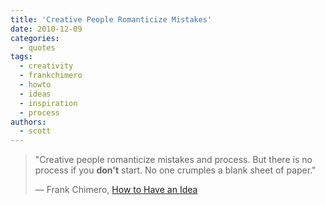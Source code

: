 ```yaml
---
title: 'Creative People Romanticize Mistakes'
date: 2010-12-09
categories:
  - quotes
tags:
  - creativity
  - frankchimero
  - howto
  - ideas
  - inspiration
  - process
authors:
  - scott
---
```


> "Creative people romanticize mistakes and process. But there is no process if you **don't** start. No one crumples a blank sheet of paper."
>
> — Frank Chimero, [How to Have an Idea](http://www.frankchimero.com/idea/)
